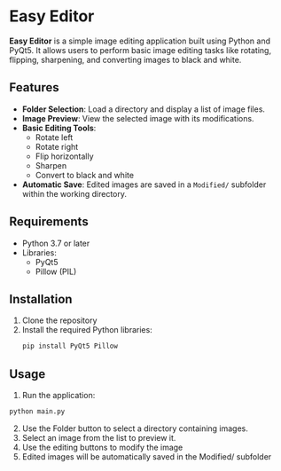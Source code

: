 # Easy Editor

**Easy Editor** is a simple image editing application built using Python and PyQt5. It allows users to perform basic image editing tasks like rotating, flipping, sharpening, and converting images to black and white.

## Features
- **Folder Selection**: Load a directory and display a list of image files.
- **Image Preview**: View the selected image with its modifications.
- **Basic Editing Tools**:
  - Rotate left
  - Rotate right
  - Flip horizontally
  - Sharpen
  - Convert to black and white
- **Automatic Save**: Edited images are saved in a `Modified/` subfolder within the working directory.

## Requirements
- Python 3.7 or later
- Libraries:
  - PyQt5
  - Pillow (PIL)
## Installation
1. Clone the repository
2. Install the required Python libraries:
   ```bash
   pip install PyQt5 Pillow
   ```
## Usage
1. Run the application:
```bash
python main.py
```
2. Use the Folder button to select a directory containing images.
3. Select an image from the list to preview it.
4. Use the editing buttons to modify the image
5. Edited images will be automatically saved in the Modified/ subfolder
